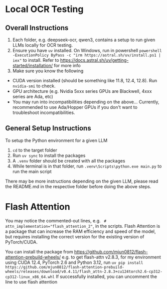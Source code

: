 # Local OCR Testing

## Overall Instructions

1. Each folder, e.g. deepseek-ocr, qwen3, contains a setup to run given LLMs locally for OCR testing.
2. Ensure you have `uv` installed. On Windows, run in powershell `powershell -ExecutionPolicy ByPass -c "irm https://astral.sh/uv/install.ps1 | iex"` to install. Refer to https://docs.astral.sh/uv/getting-started/installation/ for more info
3. Make sure you know the following
- CUDA version installed (should be something like 11.8, 12.4, 12.8). Run `nvidia-smi` to check.
- GPU architecture (e.g. Nvidia 5xxx series GPUs are Blackwell, 4xxx series are Ada, etc)
- You may run into incompatibilities depending on the above... Currently, recommended to use Ada/Hopper GPUs if you don't want to troubleshoot incompatibilities.

## General Setup Instructions

To setup the Python environment for a given LLM
1. `cd` to the target folder
2. Run `uv sync` to install the packages
3. A `.venv` folder should be created with all the packages
4. While terminal is in that folder, run `.venv\Scripts\python.exe main.py` to run the main script

There may be more instructions depending on the given LLM, please read the README.md in the respective folder before doing the above steps.

# Flash Attention

You may notice the commented-out lines, e.g. ` # attn_implementation="flash_attention_2"`, in the scripts.
Flash Attention is a package that can increase the RAM efficiency and speed of the model, but requires installing the correct version for the existing version of PyTorch/CUDA.

You can install the package from https://github.com/mjun0812/flash-attention-prebuild-wheels/
e.g. to get flash-attn v2.8.3, for my environment using CUDA 12.4, PyTorch 2.6 and Python 3.12, run `uv pip install https://github.com/mjun0812/flash-attention-prebuild-wheels/releases/download/v0.4.11/flash_attn-2.8.3+cu124torch2.6-cp312-cp312-linux_x86_64.whl`
If successfully installed, you can uncomment the line to use flash attention
